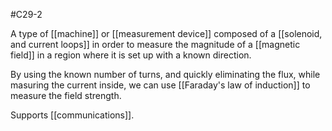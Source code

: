 #C29-2 

A type of [[machine]] or [[measurement device]] composed of a [[solenoid, and current loops]] in order to measure the magnitude of a [[magnetic field]] in a region where it is set up with a known direction.

By using the known number of turns, and quickly eliminating the flux, while masuring the current inside, we can use [[Faraday's law of induction]] to measure the field strength.

Supports [[communications]].